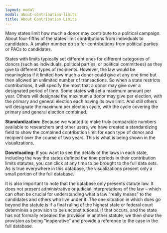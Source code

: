 ```yaml
---
layout: modal
modal: about-contribution-limits
title: About Contribution Limits
---
```


Many states limit how much a donor may contribute to a political campaign. About four-fifths of the states limit contributions from individuals to candidates. A smaller number do so for contributions from political parties or PACs to candidates. 

States with limits typically set different ones for different categories of donors (such as individuals, political parties, or political committees) as they give to different types of recipients. However, the law would be meaningless if it limited how much a donor could give at any one time but then allowed an unlimited number of transactions. So when a state restricts contributions, it will specify the most that a donor may give over a designated period of time. Some states will set a maximum amount per year. Others will designate the maximum a donor may give per election, with the primary and general election each having its own limit. And still others will designate the maximum per election cycle, with the cycle covering the primary and general election combined. 

__Standardization:__ Because we wanted to make truly comparable numbers available to researchers and other users, we have created a standardizing field to show the combined contribution limit for each type of donor and recipient over the course of two years. This is what is being shown in the visualizations. 

__Downloading:__ If you want to see the details of the laws in each state, including the way the states defined the time periods in their contribution limits statutes, you can click at any time to be brought to the full data sets. As is true everywhere in this database, the visualizations present only a small portion of the full database. 

It is also important to note that the database only presents statute law. It does not present administrative or judicial interpretations of the law – which can often be crucial for understanding what a law “really means” to the candidates and others who live under it. The one situation in which does go beyond the statute is if a final ruling of the highest state or federal court determines a provision to be unconstitutional. If that occurs, and the state has not formally repealed the provision in another statute, we then show the provision as being “inoperative” and provide a reference to the case in the full database.

